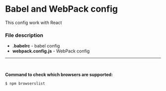 # Babel and WebPack config

This config work with React

### **File description**
* **.babelrc** - babel config
* **webpack.config.js** - WebPack config
***

<br/>

__Command to check which browsers are supported:__
```
$ npm browserslist
```
